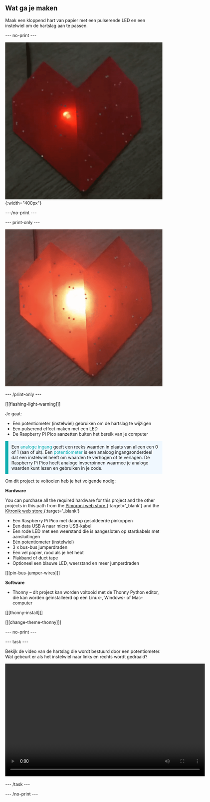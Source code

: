 ## Wat ga je maken

Maak een kloppend hart van papier met een pulserende LED en een instelwiel om de hartslag aan te passen.

--- no-print ---

![Een geanimeerde afbeelding met een rood origami hart met een pulserende rode LED in de vouwen.](images/heartbeat.gif){:width="400px"}

---/no-print ---

--- print-only ---

![Een afbeelding met een rood origami hart met een pulserende rode LED in de vouwen.](images/heart-static.png)

--- /print-only ---

[[[flashing-light-warning]]]

Je gaat:
+ Een potentiometer (instelwiel) gebruiken om de hartslag te wijzigen
+ Een pulserend effect maken met een LED
+ De Raspberry Pi Pico aanzetten buiten het bereik van je computer

<p style="border-left: solid; border-width:10px; border-color: #0faeb0; background-color: aliceblue; padding: 10px;">
Een <span style="color: #0faeb0">analoge ingang</span> geeft een reeks waarden in plaats van alleen een 0 of 1 (aan of uit). Een <span style="color: #0faeb0">potentiometer</span> is een analoog ingangsonderdeel dat een instelwiel heeft om waarden te verhogen of te verlagen. De Raspberry Pi Pico heeft analoge invoerpinnen waarmee je analoge waarden kunt lezen en gebruiken in je code. 
</p>

Om dit project te voltooien heb je het volgende nodig:

**Hardware**

You can purchase all the required hardware for this project and the other projects in this path from the [Pimoroni web store.](https://shop.pimoroni.com/products/pico-intro-kit?variant=39893512945747){:target='_blank'} and the [Kitronik web store.](https://kitronik.co.uk/products/5343-raspberry-pi-foundation-pico-pathway-pack){:target='_blank'}

+ Een Raspberry Pi Pico met daarop gesoldeerde pinkoppen
+ Een data USB A naar micro USB-kabel
+ Een rode LED met een weerstand die is aangesloten op startkabels met aansluitingen
+ Eén potentiometer (instelwiel)
+ 3 x bus-bus jumperdraden
+ Een vel papier, rood als je het hebt
+ Plakband of duct tape
+ Optioneel een blauwe LED, weerstand en meer jumperdraden

[[[pin-bus-jumper-wires]]]

**Software**

+ Thonny – dit project kan worden voltooid met de Thonny Python editor, die kan worden geïnstalleerd op een Linux-, Windows- of Mac-computer

[[[thonny-install]]]

[[[change-theme-thonny]]]

--- no-print ---

--- task ---

Bekijk de video van de hartslag die wordt bestuurd door een potentiometer. Wat gebeurt er als het instelwiel naar links en rechts wordt gedraaid?

<video width="640" height="360" controls>
<source src="images/beating-heart.mp4" type="video/mp4">
Je browser ondersteunt geen WebM-video, probeer Firefox of Chrome
</video>

--- /task ---

--- /no-print ---
